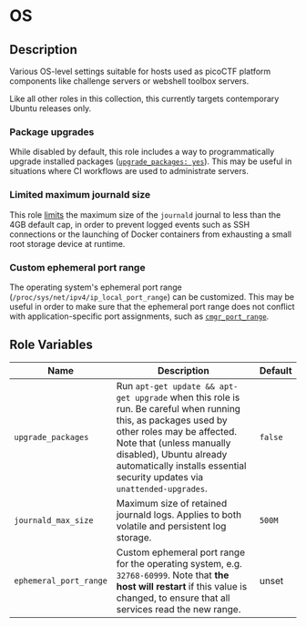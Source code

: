 # OS

## Description

Various OS-level settings suitable for hosts used as picoCTF platform components like challenge
servers or webshell toolbox servers.

Like all other roles in this collection, this currently targets contemporary Ubuntu releases only.

### Package upgrades

While disabled by default, this role includes a way to programmatically upgrade installed packages
([`upgrade_packages: yes`](#role-variables)). This may be useful in situations where CI workflows
are used to administrate servers.

### Limited maximum journald size

This role
[limits](https://www.freedesktop.org/software/systemd/man/journald.conf.html#SystemMaxUse=) the
maximum size of the `journald` journal to less than the 4GB default cap, in order to prevent logged
events such as SSH connections or the launching of Docker containers from exhausting a small root
storage device at runtime.

### Custom ephemeral port range

The operating system's ephemeral port range (`/proc/sys/net/ipv4/ip_local_port_range`) can be
customized. This may be useful in order to make sure that the ephemeral port range does not conflict
with application-specific port assignments, such as [`cmgr_port_range`](../cmgr/README.md).

## Role Variables

| Name | Description | Default |
| --- | --- | --- |
| `upgrade_packages` | Run `apt-get update && apt-get upgrade` when this role is run. Be careful when running this, as packages used by other roles may be affected. Note that (unless manually disabled), Ubuntu already automatically installs essential security updates via `unattended-upgrades`. | `false` |
| `journald_max_size` | Maximum size of retained journald logs. Applies to both volatile and persistent log storage. | `500M` |
| `ephemeral_port_range` | Custom ephemeral port range for the operating system, e.g. `32768-60999`. Note that **the host will restart** if this value is changed, to ensure that all services read the new range. | unset |
